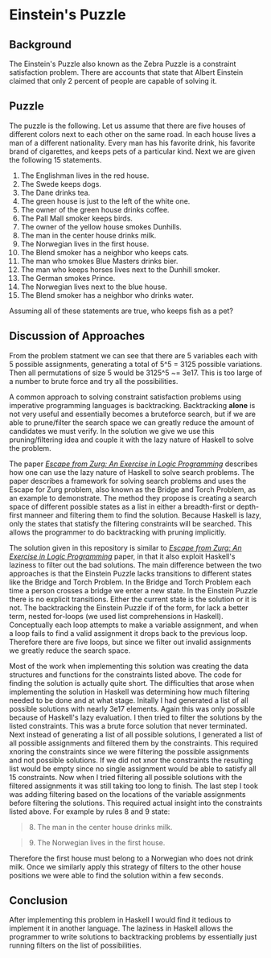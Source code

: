 # Einstein's Puzzle

## Background

The Einstein's Puzzle also known as the Zebra Puzzle is a constraint satisfaction problem. There are accounts that state that Albert Einstein claimed that only 2 percent of people are capable of solving it.

## Puzzle 

The puzzle is the following. Let us assume that there are five houses of different colors next to each other on the same road. In each house lives a man of a different nationality. Every man has his favorite drink, his favorite brand of cigarettes, and keeps pets of a particular kind. Next we are given the following 15 statements.

1. The Englishman lives in the red house.
2. The Swede keeps dogs.
3. The Dane drinks tea.
4. The green house is just to the left of the white one.
5. The owner of the green house drinks coffee.
6. The Pall Mall smoker keeps birds.
7. The owner of the yellow house smokes Dunhills.
8. The man in the center house drinks milk.
9. The Norwegian lives in the first house.
10. The Blend smoker has a neighbor who keeps cats.
11. The man who smokes Blue Masters drinks bier.
12. The man who keeps horses lives next to the Dunhill smoker.
13. The German smokes Prince.
14. The Norwegian lives next to the blue house.
15. The Blend smoker has a neighbor who drinks water.

Assuming all of these statements are true, who keeps fish as a pet?

## Discussion of Approaches

From the problem statment we can see that there are 5 variables each with 5 possible assignments, generating a total of 5^5 = 3125 possible variations. Then all permutations of size 5 would be 3125^5 ~= 3e17. This is too large of a number to brute force and try all the possibilities.

A common approach to solving constraint satisfaction problems using imperative programming languages is backtracking. Backtracking **alone** is not very useful and essentially becomes a bruteforce search, but if we are able to prune/filter the search space we can greatly reduce the amount of candidates we must verify. In the solution we give we use this pruning/filtering idea and couple it with the lazy nature of Haskell to solve the problem.

The paper [_Escape from Zurg: An Exercise in Logic Programming_](https://web.engr.oregonstate.edu/~erwig/papers/Zurg_JFP04.pdf) describes how one can use the lazy nature of Haskell to solve search problems. The paper describes a framework for solving search problems and uses the Escape for Zurg problem, also known as the Bridge and Torch Problem, as an example to demonstrate. The method they propose is creating a search space of different possible states as a list in either a breadth-first or depth-first manneer and filtering them to find the solution. Because Haskell is lazy, only the states that statisfy the filtering constraints will be searched. This allows the programmer to do backtracking with pruning implicitly.

The solution given in this repository is similar to [_Escape from Zurg: An Exercise in Logic Programming_](https://web.engr.oregonstate.edu/~erwig/papers/Zurg_JFP04.pdf) paper, in that it also exploit Haskell's laziness to filter out the bad solutions. The main difference between the two approaches is that the Einstein Puzzle lacks transitions to different states like the Bridge and Torch Problem. In the Bridge and Torch Problem each time a person crosses a bridge we enter a new state. In the Einstein Puzzle there is no explicit transitions. Either the current state is the solution or it is not. The backtracking the Einstein Puzzle if of the form, for lack a better term, nested for-loops (we used list comprehensions in Haskell). Conceptually each loop attempts to make a variable assignment, and when a loop fails to find a valid assignment it drops back to the previous loop. Therefore there are five loops, but since we filter out invalid assignments we greatly reduce the search space.

Most of the work when implementing this solution was creating the data structures and functions for the constraints listed above. The code for finding the solution is actually quite short. The difficulties that arose when implementing the solution in Haskell was determining how much filtering needed to be done and at what stage. Initally I had generated a list of all possible solutions with nearly 3e17 elements. Again this was only possible because of Haskell's lazy evaluation. I then tried to filter the solutions by the listed constraints. This was a brute force solution that never terminated. Next instead of generating a list of all possible solutions, I generated a list of all possible assignments and filtered them by the constraints. This required xnoring the constraints since we were filtering the possible assignments and not possible solutions. If we did not xnor the constraints the resulting list would be empty since no single assignment would be able to satisfy all 15 constraints. Now when I tried filtering all possible solutions with the filtered assignments it was still taking too long to finish. The last step I took was adding filtering based on the locations of the variable assignments before filtering the solutions. This required actual insight into the constraints listed above. For example by rules 8 and 9 state:

> 8\. The man in the center house drinks milk.

> 9\. The Norwegian lives in the first house.

Therefore the first house must belong to a Norwegian who does not drink milk. Once we similarly apply this strategy of filters to the other house positions we were able to find the solution within a few seconds.

## Conclusion

After implementing this problem in Haskell I would find it tedious to implement it in another language. The laziness in Haskell allows the programmer to write solutions to backtracking problems by essentially just running filters on the list of possibilities.
